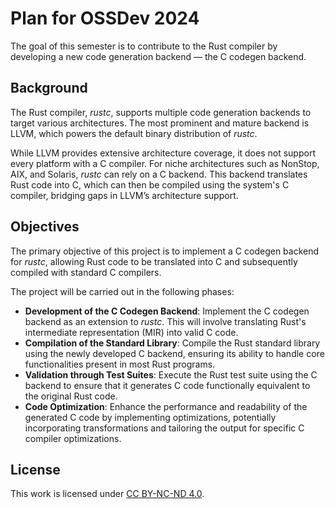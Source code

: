 # Plan for OSSDev 2024

The goal of this semester is to contribute to the Rust compiler by developing a new code generation backend — the C codegen backend.

## Background

The Rust compiler, *rustc*, supports multiple code generation backends to target various architectures. The most prominent and mature backend is LLVM, which powers the default binary distribution of *rustc*.

While LLVM provides extensive architecture coverage, it does not support every platform with a C compiler. For niche architectures such as NonStop, AIX, and Solaris, *rustc* can rely on a C backend. This backend translates Rust code into C, which can then be compiled using the system's C compiler, bridging gaps in LLVM’s architecture support.

## Objectives

The primary objective of this project is to implement a C codegen backend for *rustc*, allowing Rust code to be translated into C and subsequently compiled with standard C compilers.

The project will be carried out in the following phases:

- **Development of the C Codegen Backend**: Implement the C codegen backend as an extension to *rustc*. This will involve translating Rust's intermediate representation (MIR) into valid C code.
- **Compilation of the Standard Library**: Compile the Rust standard library using the newly developed C backend, ensuring its ability to handle core functionalities present in most Rust programs.
- **Validation through Test Suites**: Execute the Rust test suite using the C backend to ensure that it generates C code functionally equivalent to the original Rust code.
- **Code Optimization**: Enhance the performance and readability of the generated C code by implementing optimizations, potentially incorporating transformations and tailoring the output for specific C compiler optimizations.

## License

This work is licensed under [CC BY-NC-ND 4.0](https://creativecommons.org/licenses/by-nc-nd/4.0/?ref=chooser-v1).
